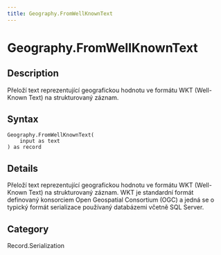 ```yaml
---
title: Geography.FromWellKnownText
---
```


# Geography.FromWellKnownText


## Description

Přeloží text reprezentující geografickou hodnotu ve formátu WKT (Well-Known Text) na strukturovaný záznam.


## Syntax

```powerquery
Geography.FromWellKnownText(
    input as text
) as record
```


## Details

Přeloží text reprezentující geografickou hodnotu ve formátu WKT (Well-Known Text) na strukturovaný záznam. WKT je standardní formát definovaný konsorciem Open Geospatial Consortium (OGC) a jedná se o typický formát serializace používaný databázemi včetně SQL Server.



## Category
Record.Serialization
